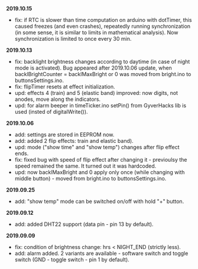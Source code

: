 **2019.10.15**

- fix: if RTC is slower than time computation on arduino with dotTimer, this caused freezes (and even crashes), repeatedly running synchronization (in some sense, it is similar to limits in mathematical analysis). Now synchronization is limited to once every 30 min.

**2019.10.13**

- fix: backlight brightness changes according to daytime (in case of night mode is activated). Bug appeared after 2019.10.06 update, when backlBrightCounter = backlMaxBright or 0 was moved from bright.ino to buttonsSettings.ino.
- fix: flipTimer resets at effect initialization.
- upd: effects 4 (train) and 5 (elastic band) improved: now digits, not anodes, move along the indicators.
- upd: for alarm beeper in timeTicker.ino setPin() from GyverHacks lib is used (insted of digitalWrite()).

**2019.10.06**

- add: settings are stored in EEPROM now.
- add: added 2 flip effects: train and elastic band).
- upd: mode ("show time" and "show temp") changes after flip effect ends.
- fix: fixed bug with speed of flip effect after changing it - previoulsy the speed remained the same. It turned out it was hardcoded.
- upd: now backlMaxBright and 0 apply only once (while changing with middle button) - moved from bright.ino to buttonsSettings.ino.

**2019.09.25**

- add: "show temp" mode can be switched on/off with hold "+" button.

**2019.09.12**

- add: added DHT22 support (data pin - pin 13 by default).

**2019.09.09**

- fix: condition of brightness change: hrs < NIGHT_END (strictly less).
- add: alarm added. 2 variants are available - software switch and toggle switch (GND - toggle switch - pin 1 by default).